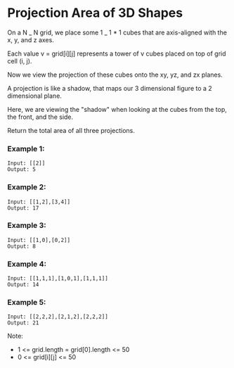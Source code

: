 # Projection Area of 3D Shapes

On a N _ N grid, we place some 1 _ 1 \* 1 cubes that are axis-aligned with the x, y, and z axes.

Each value v = grid[i][j] represents a tower of v cubes placed on top of grid cell (i, j).

Now we view the projection of these cubes onto the xy, yz, and zx planes.

A projection is like a shadow, that maps our 3 dimensional figure to a 2 dimensional plane.

Here, we are viewing the "shadow" when looking at the cubes from the top, the front, and the side.

Return the total area of all three projections.

### Example 1:

```
Input: [[2]]
Output: 5
```

### Example 2:

```
Input: [[1,2],[3,4]]
Output: 17

```

### Example 3:

```
Input: [[1,0],[0,2]]
Output: 8
```

### Example 4:

```
Input: [[1,1,1],[1,0,1],[1,1,1]]
Output: 14
```

### Example 5:

```
Input: [[2,2,2],[2,1,2],[2,2,2]]
Output: 21
```

Note:

- 1 <= grid.length = grid[0].length <= 50
- 0 <= grid[i][j] <= 50
